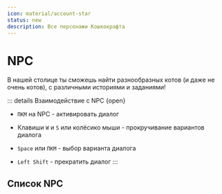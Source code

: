 ```yaml
---
icon: material/account-star
status: new
description: Все персонажи Кошкокрафта
---
```


# NPC

В нашей столице ты сможешь найти разнообразных котов (и даже не очень котов), с различными историями и заданиями!

::: details Взаимодействие с NPC {open}

- `ПКМ` на NPC - активировать диалог

- Клавиши `W` и `S` или колёсико мыши - прокручивание вариантов диалога

- `Space` или `ПКМ` - выбор варианта диалога

- `Left Shift` - прекратить диалог
:::

## Список NPC

<CardGrid>
  <Card>
    <template #title>Путеводитель</template>
    <template #content>
        <p>Находится у точки спавна, отвечает на самые частые вопросы и позволяет телепортироваться в любую сторону на 3500 блоков!</p>
    </template>
  </Card>

  <Card>
    <template #title>Бармен</template>
    <template #content>
        <p>Миша - самый добрый парень в столице! Владеет собственным баром "Баюн" и выдаёт котикам ежедневные квесты! Они обновляются в 00:00 по МСК.</p>
    </template>
  </Card>

</CardGrid>



<CardGrid>
  <Card>
    <template #title>Банкир</template>
    <template #content>
        <p>Банкир сидит в банке, и позволяет пополнять или снимать со своего счёта АРы!</p>
    </template>
  </Card>

  <Card>
    <template #title>Священница</template>
    <template #content>
        <p>Вера - служительница недостроенного храма при Всекотце, даёт благословение и хорошие эффекты раз в сутки. Через неё можно пожертвовать АРы в храм, от чего благословение будет иметь более сильный эффект.</p>
    </template>
  </Card>

</CardGrid>



<CardGrid>
  <Card>
    <template #title>Администратор</template>
    <template #content>
        <p>Администратор поможет заполнить все необходимые бумажки для оформления собственного клана!</p>
    </template>
  </Card>

  <Card>
    <template #title>Рыбак</template>
    <template #content>
        <p>Некогда владыка морей и гроза океанов теперь пришвартовался в городе смотрителем маяка и скупает рыбу!</p>
    </template>
  </Card>

</CardGrid>

<CardGrid>
  <Card>
    <template #title>Валера</template>
    <template #content>
        <p>У Валеры работа простая - через него можно увидеть вживую все Наборы Обликов!</p>
    </template>
  </Card>

  <Card v-tooltip="'Enter your username'">
    <template #title >Музыкант</template>
    <template #content>
        <p>Музыкант позволяет создать кастомную пластинку с музыкой из Внешнего мира - с Youtube, Soundcloud, Bandcamp или даже трансляции Twitch!</p>
        <p>За 32 АРа ты сможешь сделать десять кастомных пластинок. Или девять раз ошибиться =)</p>
        <p>Подробнее про пластинки - <a href="/docs/gameplay/unique/voicechat.md">в статье про войсчат</a></p>
    </template>
  </Card>

</CardGrid>

<!-- <div class="grid cards" markdown>


-  **Путеводитель** - гид по серверу!

    ***

    Находится у точки спавна, отвечает на самые частые вопросы и позволяет телепортироваться в любую сторону на 3500 блоков!


- **Бармен** - ежедневные квесты!

    ***

    **Миша** - самый добрый парень в столице! Владеет собственным баром "Баюн" и выдаёт котикам ежедневные квесты! Они обновляются в 00:00 по МСК.

    [Позиция на карте](../../info/map.md#__tabbed_1_6 "<img src="../../../assets/map/spawn_bar.png"></img>")

- **Банкир** - операции с АРами

    ***

    Банкир сидит *очевидно* в банке, и позволяет пополнять или снимать со своего счёта АРы!

    [Позиция на карте](../../info/map.md#__tabbed_1_2 "<img src="../../../assets/map/spawn_bank.png"></img>")

- **Священница** - благословение Всекотца

    ***

    **Вера** - служительница недостроенного храма при Всекотце, даёт благословение и хорошие эффекты раз в сутки. Через неё можно пожертвовать АРы в храм, от чего благословение будет иметь более сильный эффект.

    [Позиция на карте](../../info/map.md#__tabbed_1_8 "<img src="../../../assets/map/spawn_church.png"></img>")

- **Администратор** - создать клан

    ***

    **Администратор** - поможет заполнить все необходимые бумажки для оформления собственного клана!
    
    Подробнее о кланах - [по этой ссылке](../../unique/clans).

    [Позиция на карте](../../info/map.md#__tabbed_1_9 "<img src="../../../assets/map/spawn_admin.png"></img>")

- **Валера** - посмотреть наборы обликов

    ***
    
    У **Валеры** работа простая - через него можно увидеть вживую все Наборы Обликов!
    
    О них - [по этой ссылке](../../info/donate.md).

    [Позиция на карте](../../info/map.md#__tabbed_1_2 "<img src="../../../assets/map/spawn_valera.png"></img>")

- **Рыбак** - продать рыбу

    ***

    Некогда владыка морей и гроза океанов теперь пришвартовался в городе смотрителем маяка и скупает рыбу!

    О рыбках и их ценах [по этой ссылке](fishing.md).

    [Позиция на карте](../../info/map.md#__tabbed_1_2 "<img src="../../../assets/map/spawn_beacon.png"></img>")

- **Музыкант** - кастомные пластинки

    ***

    Музыкант позволяет создать **кастомную пластинку** с музыкой из **Внешнего мира** - с Youtube, Soundcloud, Bandcamp или даже трансляции Twitch!

    За 32 АРа ты сможешь сделать **десять** кастомных пластинок. Или девять раз ошибиться =)

    Подробнее про пластинки - [в статье про войсчат](../unique/voicechat.md).

    [Позиция на карте](../../info/map.md#__tabbed_1_2 "<img src="../../../assets/map/spawn_music.png"></img>")

- **Мудрый бездомный** - #hopecore

    ***

    Находится за баром Баюн. Раздаёт жизненную мудрость.

- **Тимурчик** - помощь с магазинами

    ***

    Даёт простенькие гайды на создание магазинов и аренде территорий в Торговой зоне.

    [Позиция на карте](../../info/map.md#__tabbed_1_9 "<img src="../../../assets/map/spawn_trade.png"></img>")

- **Че░░░ы░ ░░рг░░░ц** - ???

    ***

    Он░ поя░░яет░я в ░екот░рые дн░ на ч░с в ка░░░░░░░░░

    ░░░░ ░░░░░ ░░ ░░░░░ ░░░░░░░░ ░░░░░░ ░░░░.

</div>
 -->
